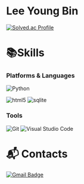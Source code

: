 # Lee Young Bin
[![Solved.ac Profile](http://mazassumnida.wtf/api/v2/generate_badge?boj=tina4686)](https://solved.ac/tina4686/)

# 📚Skills
### Platforms & Languages
![Python](https://img.shields.io/badge/Python-3776AB.svg?&style=for-the-badge&logo=Python&logoColor=white)

![html5](https://img.shields.io/badge/html5-E34F26.svg?&style=for-the-badge&logo=html5&logoColor=white)
![sqlite](https://img.shields.io/badge/sqlite-003B57.svg?&style=for-the-badge&logo=sqlite&logoColor=white)

### Tools
![Git](https://img.shields.io/badge/Git-F05032.svg?&style=for-the-badge&logo=Git&logoColor=white)
![Visual Studio Code](https://img.shields.io/badge/Visual%20Studio%20Code-007ACC.svg?&style=for-the-badge&logo=Visual%20Studio%20Code&logoColor=white)

# :mailbox_with_mail: Contacts
[![Gmail Badge](https://img.shields.io/badge/Gmail-d14836?style=flat-square&logo=Gmail&logoColor=white&link=mailto:tina4686@gmail.com)](mailto:tina4686@gmail.com)
